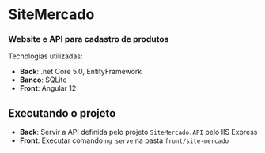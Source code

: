# SiteMercado
### Website e API para cadastro de produtos
Tecnologias utilizadas:
- **Back**: .net Core 5.0, EntityFramework
- **Banco**: SQLite
- **Front**: Angular 12

## Executando o projeto
- **Back**: Servir a API definida pelo projeto `SiteMercado.API` pelo IIS Express
- **Front**: Executar comando `ng serve` na pasta `front/site-mercado`
